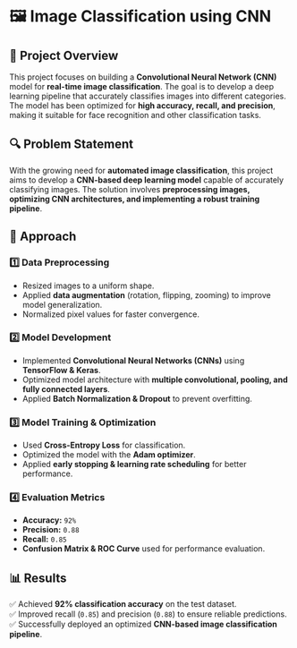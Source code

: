 # 🖼️ Image Classification using CNN  

## 📌 Project Overview  
This project focuses on building a **Convolutional Neural Network (CNN)** model for **real-time image classification**. The goal is to develop a deep learning pipeline that accurately classifies images into different categories. The model has been optimized for **high accuracy, recall, and precision**, making it suitable for face recognition and other classification tasks.  

## 🔍 Problem Statement  
With the growing need for **automated image classification**, this project aims to develop a **CNN-based deep learning model** capable of accurately classifying images. The solution involves **preprocessing images, optimizing CNN architectures, and implementing a robust training pipeline**.  

## 🚀 Approach  

### 1️⃣ Data Preprocessing  
- Resized images to a uniform shape.  
- Applied **data augmentation** (rotation, flipping, zooming) to improve model generalization.  
- Normalized pixel values for faster convergence.  

### 2️⃣ Model Development  
- Implemented **Convolutional Neural Networks (CNNs)** using **TensorFlow & Keras**.  
- Optimized model architecture with **multiple convolutional, pooling, and fully connected layers**.  
- Applied **Batch Normalization & Dropout** to prevent overfitting.  

### 3️⃣ Model Training & Optimization  
- Used **Cross-Entropy Loss** for classification.  
- Optimized the model with the **Adam optimizer**.  
- Applied **early stopping & learning rate scheduling** for better performance.  

### 4️⃣ Evaluation Metrics  
- **Accuracy:** `92%`  
- **Precision:** `0.88`  
- **Recall:** `0.85`  
- **Confusion Matrix & ROC Curve** used for performance evaluation.  

## 📊 Results  
✅ Achieved **92% classification accuracy** on the test dataset.  
✅ Improved recall (`0.85`) and precision (`0.88`) to ensure reliable predictions.  
✅ Successfully deployed an optimized **CNN-based image classification pipeline**.  

